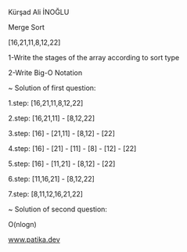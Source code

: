 Kürşad Ali İNOĞLU


Merge Sort 

[16,21,11,8,12,22] 

1-Write the stages of the array according to sort type

2-Write Big-O Notation

~ Solution of first question:

1.step: [16,21,11,8,12,22] 

2.step: [16,21,11] - [8,12,22]

3.step: [16] - [21,11] - [8,12] - [22]

4.step: [16] - [21] - [11] - [8] - [12] - [22]

5.step: [16] - [11,21] - [8,12] - [22]

6.step: [11,16,21] - [8,12,22]

7.step: [8,11,12,16,21,22] 

~ Solution of second question:

O(nlogn)

www.patika.dev
